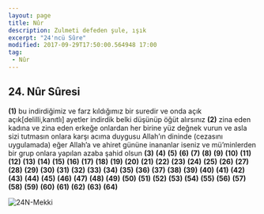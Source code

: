 ```yaml
---
layout: page
title: Nûr
description: Zulmeti defeden şule, ışık
excerpt: "24'ncü Sûre"
modified: 2017-09-29T17:50:00.564948 17:00
tag: 
 - Nûr
---
```


## 24. Nûr Sûresi

**(1)** bu indirdiğimiz ve farz kıldığımız bir suredir ve onda açık açık[delilli,kanıtlı] ayetler indirdik belki düşünüp öğüt alırsınız
**(2)** zina eden kadına ve zina eden erkeğe onlardan her birine yüz değnek vurun ve asla sizi tutmasın onlara karşı acıma duygusu Allah’ın dininde (cezasını uygulamada) eğer Allah’a ve ahiret gününe inananlar iseniz ve mü’minlerden bir grup onlara yapılan azaba şahid olsun
**(3)** 
**(4)** 
**(5)** 
**(6)**
**(7)**
**(8)**
**(9)**
**(10)**
**(11)**
**(12)**
**(13)**
**(14)**
**(15)**
**(16)**
**(17)**
**(18)**
**(19)**
**(20)**
**(21)**
**(22)**
**(23)**
**(24)**
**(25)**
**(26)**
**(27)**
**(28)**
**(29)**
**(30)**
**(31)**
**(32)**
**(33)**
**(34)**
**(35)**
**(36)**
**(37)**
**(38)**
**(39)**
**(40)**
**(41)**
**(42)**
**(43)**
**(44)**
**(45)**
**(46)**
**(47)**
**(48)**
**(49)**
**(50)**
**(51)**
**(52)**
**(53)**
**(54)**
**(55)**
**(56)**
**(57)**
**(58)**
**(59)**
**(60)**
**(61)**
**(62)**
**(63)**
**(64)**

![24N-Mekki]({{site.url}}/images/ayrac-muhur.png)
